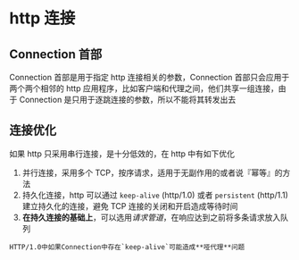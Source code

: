 # http 连接
## Connection 首部
Connection 首部是用于指定 http 连接相关的参数，Connection 首部只会应用于两个两个相邻的 http 应用程序，比如客户端和代理之间，他们共享一组连接，由于 Connection 是只用于逐跳连接的参数，所以不能将其转发出去

## 连接优化
如果 http 只采用串行连接，是十分低效的，在 http 中有如下优化
1. 并行连接，采用多个 TCP，按序请求，适用于无副作用的或者说『幂等』的方法
2. 持久化连接，http 可以通过 `keep-alive` (http/1.0) 或者 `persistent` (http/1.1) 建立持久化的连接，避免 TCP 连接的关闭和开启造成等待时间
3. **在持久连接的基础上**，可以选用*请求管道*，在响应达到之前将多条请求放入队列

```ad-note
HTTP/1.0中如果Connection中存在`keep-alive`可能造成**哑代理**问题
```